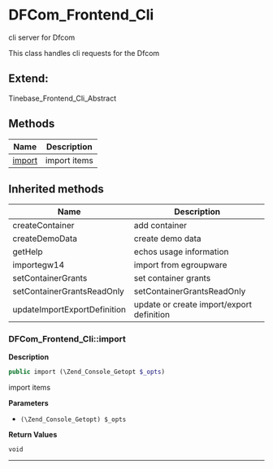 # DFCom_Frontend_Cli  

cli server for Dfcom

This class handles cli requests for the Dfcom  



## Extend:

Tinebase_Frontend_Cli_Abstract

## Methods

| Name | Description |
|------|-------------|
|[import](#dfcom_frontend_cliimport)|import items|

## Inherited methods

| Name | Description |
|------|-------------|
|createContainer|add container|
|createDemoData|create demo data|
|getHelp|echos usage information|
|importegw14|import from egroupware|
|setContainerGrants|set container grants|
|setContainerGrantsReadOnly|setContainerGrantsReadOnly|
|updateImportExportDefinition|update or create import/export definition|



### DFCom_Frontend_Cli::import  

**Description**

```php
public import (\Zend_Console_Getopt $_opts)
```

import items 

 

**Parameters**

* `(\Zend_Console_Getopt) $_opts`

**Return Values**

`void`


<hr />

